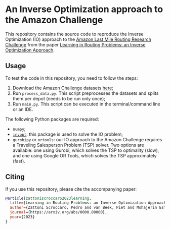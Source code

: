 # An Inverse Optimization approach to the Amazon Challenge

This repository contains the source code to reproduce the Inverse Optimization (IO) approach to the [Amazon Last Mile Routing Research Challenge](https://routingchallenge.mit.edu/) from the paper [Learning in Routing Problems: an Inverse Optimization Approach](https://arxiv.org/abs/0000.00000).

## Usage

To test the code in this repository, you need to follow the steps:
1. Download the Amazon Challenge datasets [here](https://aws.amazon.com/marketplace/pp/prodview-rqkdusd3nz3mw);
2. Run `process_data.py`. This script preprocesses the datasets and splits them per depot (needs to be run only once);
3. Run `main.py`. This script can be executed in the terminal/command line or an IDE.

The following Python packages are required:
- `numpy`;
- [`invopt`](https://github.com/pedroszattoni/invopt): this package is used to solve the IO problem;
- `gurobipy` or `ortools`: our IO approach to the Amazon Challenge requires a Traveling Salesperson Problem (TSP) solver. Two options are available: one using Gurobi, which solves the TSP to optimality (slow), and one using Google OR Tools, which solves the TSP approximately (fast).

## Citing
If you use this repository, please cite the accompanying paper:

```bibtex
@article{zattoniscroccaro2023learning,
  title={Learning in Routing Problems: an Inverse Optimization Approach},
  author={Zattoni Scroccaro, Pedro and van Beek, Piet and Mohajerin Esfahani, Peyman and Atasoy, Bilge},
  journal={https://arxiv.org/abs/0000.00000},
  year={2023}
}
```